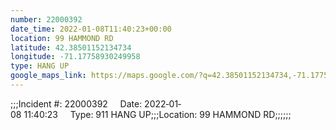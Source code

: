 ```yaml
---
number: 22000392
date_time: 2022-01-08T11:40:23+00:00
location: 99 HAMMOND RD
latitude: 42.38501152134734
longitude: -71.17758930249958
type: HANG UP
google_maps_link: https://maps.google.com/?q=42.38501152134734,-71.17758930249958
---
```


;;;Incident #: 22000392     Date: 2022‐01‐08 11:40:23     Type: 911 HANG UP;;;Location: 99 HAMMOND RD;;;;;;

